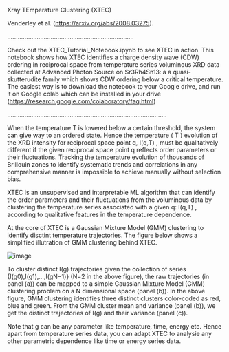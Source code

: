 Xray TEmperature Clustering (XTEC)

Venderley et al. (https://arxiv.org/abs/2008.03275).


.........................................................................


Check out the XTEC_Tutorial_Notebook.ipynb to see XTEC in action. This notebook shows how XTEC identifies a charge density wave (CDW) ordering in reciprocal space from temperature series voluminous XRD data collected at Advanced Photon Source on Sr3Rh4Sn13: a a quasi-skutterudite family which shows CDW ordering below a critical temperature.  
The easiest way is to download the notebook to your Google drive, and run it on Google colab which can be installed in your drive (https://research.google.com/colaboratory/faq.html) 


............................................................................................

When the temperature  T  is lowered below a certain threshold, the system can give way to an ordered state. Hence the temperature ( T ) evolution of the XRD intensity for reciprocal space point  q,  I(q,T) , must be qualitatively different if the given reciprocal space point q reflects order parameters or their fluctuations. Tracking the temperature evolution of thousands of Brillouin zones to identify systematic trends and correlations in any comprehensive manner is impossible to achieve manually without selection bias.

XTEC is an unsupervised and interpretable ML algorithm that can identify the order parameters and their fluctuations from the voluminous data by clustering the temperature series associated with a given q: I(q,T) , according to qualitative features in the temperature dependence.

At the core of XTEC is a Gaussian Mixture Model (GMM) clustering to identify disctint temperature trajectories. The figure below shows a simplified illutration of GMM clustering behind XTEC.

![image](https://user-images.githubusercontent.com/72625766/121227481-9b6a1f80-c859-11eb-8de0-e4d01a637aa3.png)

To cluster distinct  I(g)  trajectories given the collection of series  {I(g0),I(g1),…,I(gN−1)}  (N=2 in the above figure), the raw trajectories (in panel (a)) can be mapped to a simple Gaussian Mixture Model (GMM) clustering problem on a  N  dimensional space (panel (b)). In the above figure, GMM clustering identifies three distinct clusters color-coded as red, blue and green. From the GMM cluster mean and variance (panel (b)), we get the distinct trajectories of  I(g)  and their variance (panel (c)).

Note that  g  can be any parameter like temperature, time, energy etc. Hence apart from temperature series data, you can adapt XTEC to analysie any other parametric dependence like time or energy series data.


